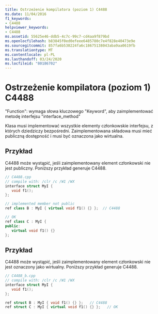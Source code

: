 ```yaml
---
title: Ostrzeżenie kompilatora (poziom 1) C4488
ms.date: 11/04/2016
f1_keywords:
- C4488
helpviewer_keywords:
- C4488
ms.assetid: 55625e46-ddb5-4c7c-99c7-cd4aa9f879bd
ms.openlocfilehash: b83845f0ed0efeee6485780c7e4f828e40473e9e
ms.sourcegitcommit: 857fa6b530224fa6c18675138043aba9aa0619fb
ms.translationtype: MT
ms.contentlocale: pl-PL
ms.lasthandoff: 03/24/2020
ms.locfileid: "80186702"
---
```

# <a name="compiler-warning-level-1-c4488"></a>Ostrzeżenie kompilatora (poziom 1) C4488

"Function": wymaga słowa kluczowego "Keyword", aby zaimplementować metodę interfejsu "interface_method"

Klasa musi implementować wszystkie elementy członkowskie interfejsu, z których dziedziczy bezpośredni. Zaimplementowana składowa musi mieć publiczną dostępność i musi być oznaczona jako wirtualna.

## <a name="example"></a>Przykład

C4488 może wystąpić, jeśli zaimplementowany element członkowski nie jest publiczny. Poniższy przykład generuje C4488.

```cpp
// C4488.cpp
// compile with: /clr /c /W1 /WX
interface struct MyI {
   void f1();
};

// implemented member not public
ref class B : MyI { virtual void f1() {} };  // C4488

// OK
ref class C : MyI {
public:
   virtual void f1() {}
};
```

## <a name="example"></a>Przykład

C4488 może wystąpić, jeśli zaimplementowany element członkowski nie jest oznaczony jako wirtualny. Poniższy przykład generuje C4488.

```cpp
// C4488_b.cpp
// compile with: /clr /c /W1 /WX
interface struct MyI {
   void f1();
};

ref struct B : MyI { void f1() {} };   // C4488
ref struct C : MyI { virtual void f1() {} };   // OK
```
